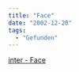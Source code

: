 ```yaml
---
title: "Face"
date: "2002-12-20"
tags:
  - "Gefunden"
---
```


[inter - Face](https://web.archive.org/web/20040904174537/http://www.alterfin.com/dominique/index.html "inter - Face")
